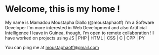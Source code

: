 # Welcome, this is my home !
My name is Mamadou Moustapha Diallo (@moustaphaotf)
I'm a Software Developer
I'm more interested in Web Development and also Artificial Intelligence
I leave in Guinea, though, I'm open to remote collaboration !
I have worked on projects using JS | PHP | HTML | CSS | C | CPP | PY

You can ping me at moustaphaotf@gmail.com